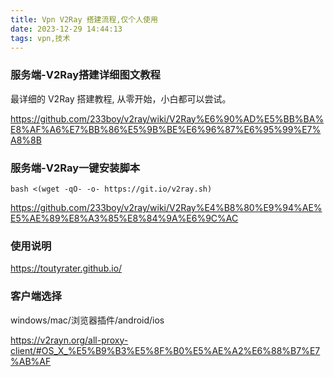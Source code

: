```yaml
---
title: Vpn V2Ray 搭建流程,仅个人使用
date: 2023-12-29 14:44:13
tags: vpn,技术
---
```


### 服务端-V2Ray搭建详细图文教程

最详细的 V2Ray 搭建教程, 从零开始，小白都可以尝试。

https://github.com/233boy/v2ray/wiki/V2Ray%E6%90%AD%E5%BB%BA%E8%AF%A6%E7%BB%86%E5%9B%BE%E6%96%87%E6%95%99%E7%A8%8B

### 服务端-V2Ray一键安装脚本

```
bash <(wget -qO- -o- https://git.io/v2ray.sh)
```

https://github.com/233boy/v2ray/wiki/V2Ray%E4%B8%80%E9%94%AE%E5%AE%89%E8%A3%85%E8%84%9A%E6%9C%AC

### 使用说明

https://toutyrater.github.io/

### 客户端选择

windows/mac/浏览器插件/android/ios

https://v2rayn.org/all-proxy-client/#OS_X_%E5%B9%B3%E5%8F%B0%E5%AE%A2%E6%88%B7%E7%AB%AF